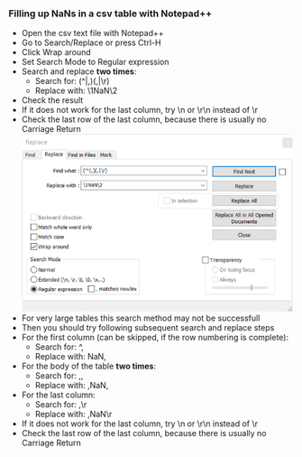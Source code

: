 ### Filling up NaNs in a csv table with Notepad++

- Open the csv text file with Notepad++
- Go to Search/Replace or press Ctrl-H
- Click Wrap around
- Set Search Mode to Regular expression
- Search and replace **two times**: 
  - Search for: (^|,)(,|\r)
  - Replace with: \1NaN\2
- Check the result
- If it does not work for the last column, try \n or \r\n instead of \r
- Check the last row of the last column, because there is usually no Carriage Return
![Notepadpp-FillNaNs](Notepadpp-FillNaNs.png)
- For very large tables this search method may not be successfull
- Then you should try following subsequent search and replace steps
- For the first column (can be skipped, if the row numbering is complete):
  - Search for: ^,
  - Replace with: NaN,
- For the body of the table **two times**:
  - Search for: ,,
  - Replace with: ,NaN,
- For the last column:
  - Search for: ,\r
  - Replace with: ,NaN\r
- If it does not work for the last column, try \n or \r\n instead of \r
- Check the last row of the last column, because there is usually no Carriage Return
